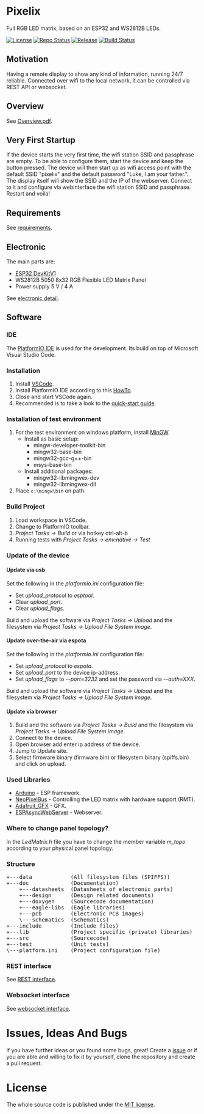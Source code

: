 # Pixelix
Full RGB LED matrix, based on an ESP32 and WS2812B LEDs.

[![License](https://img.shields.io/badge/license-MIT-blue.svg)](http://choosealicense.com/licenses/mit/)
[![Repo Status](https://www.repostatus.org/badges/latest/wip.svg)](https://www.repostatus.org/#wip)
[![Release](https://img.shields.io/github/release/BlueAndi/esp-rgb-led-matrix.svg)](https://github.com/BlueAndi/esp-rgb-led-matrix/releases)
[![Build Status](https://travis-ci.org/BlueAndi/esp-rgb-led-matrix.svg?branch=master)](https://travis-ci.org/BlueAndi/esp-rgb-led-matrix)

## Motivation
Having a remote display to show any kind of information, running 24/7 reliable.
Connected over wifi to the local network, it can be controlled via REST API or websocket.

## Overview
See [Overview.pdf](https://github.com/BlueAndi/esp-rgb-led-matrix/blob/master/doc/Overview.pdf).

## Very First Startup
If the device starts the very first time, the wifi station SSID and passphrase are empty. To be able to configure them, start the device and keep the button pressed. The device will then start up as wifi access point with the default SSID "pixelix" and the default password "Luke, I am your father.". The display itself will show the SSID and the IP of the webserver.
Connect to it and configure via webinterface the wifi station SSID and passphrase. Restart and voila!

## Requirements
See [requirements](https://github.com/BlueAndi/esp-rgb-led-matrix/blob/master/doc/REQUIREMENTS.md).

## Electronic
The main parts are:
* [ESP32 DevKitV1](https://github.com/playelek/pinout-doit-32devkitv1)
* WS2812B 5050 8x32 RGB Flexible LED Matrix Panel
* Power supply 5 V / 4 A

See [electronic detail](https://github.com/BlueAndi/esp-rgb-led-matrix/blob/master/doc/ELECTRONIC.md).

## Software

### IDE
The [PlatformIO IDE](https://platformio.org/platformio-ide) is used for the development. Its build on top of Microsoft Visual Studio Code.

### Installation
1. Install [VSCode](https://code.visualstudio.com/).
2. Install PlatformIO IDE according to this [HowTo](https://platformio.org/install/ide?install=vscode).
3. Close and start VSCode again.
4. Recommended is to take a look to the [quick-start guide](https://docs.platformio.org/en/latest/ide/vscode.html#quick-start).

### Installation of test environment
1. For the test environment on windows platform, install [MinGW](http://www.mingw.org/).
    * Install as basic setup:
        * mingw-developer-toolkit-bin
        * mingw32-base-bin
        * mingw32-gcc-g++-bin
        * msys-base-bin
    * Install additional packages:
        * mingw32-libmingwex-dev
        * mingw32-libmingwex-dll
2. Place ```c:\mingw\bin``` on path.

### Build Project
1. Load workspace in VSCode.
2. Change to PlatformIO toolbar.
3. _Project Tasks -> Build_ or via hotkey ctrl-alt-b
4. Running tests with _Project Tasks -> env:native -> Test_

### Update of the device

#### Update via usb
Set the following in the _platformio.ini_ configuration file:
* Set _upload_protocol_ to _esptool_.
* Clear _upload_port_.
* Clear _upload_flags_.

Build and upload the software via _Project Tasks -> Upload_ and the filesystem via _Project Tasks -> Upload File System image_.

#### Update over-the-air via espota
Set the following in the _platformio.ini_ configuration file:
* Set _upload_protocol_ to _espota_.
* Set _upload_port_ to the device ip-address.
* Set _upload_flags_ to _--port=3232_ and set the password via _--auth=XXX_.

Build and upload the software via _Project Tasks -> Upload_ and the filesystem via _Project Tasks -> Upload File System image_.

#### Update via browser
1. Build and the software via _Project Tasks -> Build_ and the filesystem via _Project Tasks -> Upload File System image_.
2. Connect to the device.
3. Open browser add enter ip address of the device.
4. Jump to Update site.
5. Select firmware binary (firmware.bin) or filesystem binary (spiffs.bin) and click on upload.

### Used Libraries
* [Arduino](https://docs.platformio.org/en/latest/frameworks/arduino.html#framework-arduino) - ESP framework.
* [NeoPixelBus](https://github.com/Makuna/NeoPixelBus) - Controlling the LED matrix with hardware support (RMT).
* [Adafruit_GFX](https://github.com/adafruit/Adafruit-GFX-Library) - GFX.
* [ESPAsyncWebServer](https://github.com/me-no-dev/ESPAsyncWebServer) - Webserver.

### Where to change panel topology?
In the _LedMatrix.h_ file you have to change the member variable _m\_topo_ according to your physical panel topology.

### Structure

<pre>
+---data            (All filesystem files (SPIFFS))
+---doc             (Documentation)
    +---datasheets  (Datasheets of electronic parts)
    +---design      (Design related documents)
    +---doxygen     (Sourcecode documentation)
    +---eagle-libs  (Eagle libraries)
    +---pcb         (Electronic PCB images)
    \---schematics  (Schematics)
+---include         (Include files)
+---lib             (Project specific (private) libraries)
+---src             (Sourcecode)
+---test            (Unit tests)
\---platform.ini    (Project configuration file)
</pre>

### REST interface

See [REST interface](https://github.com/BlueAndi/esp-rgb-led-matrix/blob/master/doc/REST.md).

### Websocket interface

See [websocket interface](https://github.com/BlueAndi/esp-rgb-led-matrix/blob/master/doc/WEBSOCKET.md).

# Issues, Ideas And Bugs
If you have further ideas or you found some bugs, great! Create a [issue](https://github.com/BlueAndi/esp-rgb-led-matrix/issues) or if you are able and willing to fix it by yourself, clone the repository and create a pull request.

# License
The whole source code is published under the [MIT license](http://choosealicense.com/licenses/mit/).
